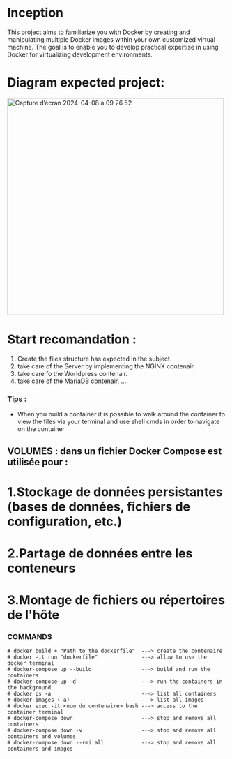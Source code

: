 # Inception
This project aims to familiarize you with Docker by creating and manipulating multiple Docker images within your own customized virtual machine. The goal is to enable you to develop practical expertise in using Docker for virtualizing development environments.

# Diagram expected project:
<img width="497" alt="Capture d’écran 2024-04-08 à 09 26 52" src="https://github.com/Arcadiastyx/Inception/assets/72890174/6d11a1da-aa2f-47b9-940d-530d322ea484">

# Start recomandation : 
1. Create the files structure has expected in the subject.
2. take care of the Server by implementing the NGINX contenair.
3. take care fo the Worldpress contenair.
4. take care of the MariaDB contenair.
....

### Tips : 
- When you build a container it is possible to walk around the container to view the files via your terminal and use shell cmds in order to navigate on the container

## VOLUMES : dans un fichier Docker Compose est utilisée pour :
# 1.Stockage de données persistantes (bases de données, fichiers de configuration, etc.)
# 2.Partage de données entre les conteneurs
# 3.Montage de fichiers ou répertoires de l'hôte

### COMMANDS ###
``` 
# docker build + "Path to the dockerfile"  ---> create the contenaire
# docker -it run "dockerfile"              ---> allow to use the docker terminal
# docker-compose up --build                ---> build and run the containers
# docker-compose up -d                     ---> run the containers in the background
# docker ps -a                             ---> list all containers
# docker images (-a)                       ---> list all images
# docker exec -it <nom du contenaire> bash ---> access to the container terminal
# docker-compose down                      ---> stop and remove all containers
# docker-compose down -v                   ---> stop and remove all containers and volumes
# docker-compose down --rmi all            ---> stop and remove all containers and images
``` 







